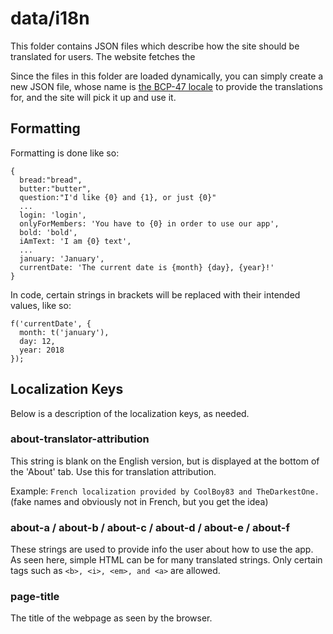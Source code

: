# data/i18n

This folder contains JSON files which describe how the site should be translated for users. The website fetches the

Since the files in this folder are loaded dynamically, you can simply create a new JSON file, whose name is [the BCP-47 locale](https://www.freecodecamp.org/news/how-to-get-started-with-internationalization-in-javascript-c09a0d2cd834/) to provide the translations for, and the site will pick it up and use it.

## Formatting

Formatting is done like so:

```
{
  bread:"bread",
  butter:"butter",
  question:"I'd like {0} and {1}, or just {0}"
  ...
  login: 'login',
  onlyForMembers: 'You have to {0} in order to use our app',
  bold: 'bold',
  iAmText: 'I am {0} text',
  ...
  january: 'January',
  currentDate: 'The current date is {month} {day}, {year}!'
}
```

In code, certain strings in brackets will be replaced with their intended values, like so:

```
f('currentDate', {
  month: t('january'),
  day: 12,
  year: 2018
});
```

## Localization Keys

Below is a description of the localization keys, as needed.

### about-translator-attribution

This string is blank on the English version, but is displayed at the bottom of the 'About' tab. Use this for translation attribution.

Example: `French localization provided by CoolBoy83 and TheDarkestOne.` (fake names and obviously not in French, but you get the idea)

### about-a / about-b / about-c / about-d / about-e / about-f

These strings are used to provide info the user about how to use the app. As seen here, simple HTML can be for many translated strings. Only certain tags such as `<b>, <i>, <em>, and <a>` are allowed.

### page-title

The title of the webpage as seen by the browser.
